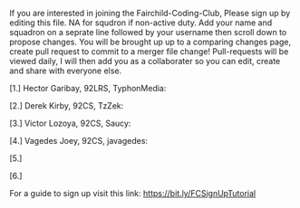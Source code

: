 If you are interested in joining the Fairchild-Coding-Club,
Please sign up by editing this file. NA for squdron if non-active duty.
Add your name and squadron on a seprate line followed by your username then scroll down to propose changes. 
You will be brought up up to a comparing changes page, create pull request to commit to a merger file change!
Pull-requests will be viewed daily, I will then add you as a collaborater so you can edit, create and share with everyone else.

[1.] Hector Garibay, 92LRS, TyphonMedia:

[2.] Derek Kirby, 92CS, TzZek:

[3.] Victor Lozoya, 92CS, Saucy:

[4.] Vagedes Joey, 92CS, javagedes:

[5.]

[6.]

For a guide to sign up visit this link: https://bit.ly/FCSignUpTutorial
